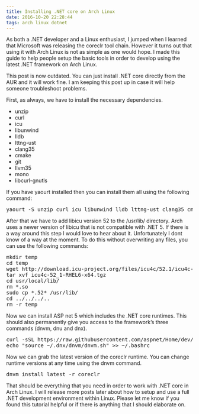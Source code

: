 ```yaml
---
title: Installing .NET core on Arch Linux
date: 2016-10-20 22:28:44
tags: arch linux dotnet
---
```

As both a .NET developer and a Linux enthusiast, I jumped when I learned that Microsoft was releasing the coreclr tool chain. However it turns out that using it with Arch Linux is not as simple as one would hope. I made this guide to help people setup the basic tools in order to develop using the latest .NET framework on Arch Linux.

This post is now outdated. You can just install .NET core directly from the AUR and it will work fine. I am keeping this post up in case it will help someone troubleshoot problems.
<!-- more --> 

First, as always, we have to install the necessary dependencies.

- unzip
- curl
- icu
- libunwind
- lldb
- lttng-ust
- clang35
- cmake
- git
- llvm35
- mono
- libcurl-gnutls

If you have yaourt installed then you can install them all using the following command:

<pre class="sunlight-highlight-bash">
yaourt -S unzip curl icu libunwind lldb lttng-ust clang35 cmake git llvm35 mono libcurl-gnutls
</pre>

After that we have to add libicu version 52 to the /usr/lib/ directory. Arch uses a newer version of libicu that is not compatible with .NET 5. If there is a way around this step I would love to hear about it. Unfortunately I dont know of a way at the moment. To do this without overwriting any files, you can use the following commands:

<pre class="sunlight-highlight-bash">
mkdir temp
cd temp
wget http://download.icu-project.org/files/icu4c/52.1/icu4c-52_1-RHEL6-x64.tgz
tar xvf icu4c-52_1-RHEL6-x64.tgz
cd usr/local/lib/
rm *.so
sudo cp *.52* /usr/lib/
cd ../../../..
rm -r temp
</pre>

Now we can install ASP net 5 which includes the .NET core runtimes. This should also permanently give you access to the framework’s three commands (dnvm, dnu and dnx).

<pre class="sunlight-highlight-bash">
curl -sSL https://raw.githubusercontent.com/aspnet/Home/dev/dnvminstall.sh | DNX_BRANCH=dev sh && source ~/.dnx/dnvm/dnvm.sh
echo "source ~/.dnx/dnvm/dnvm.sh" >> ~/.bashrc
</pre>

Now we can grab the latest version of the coreclr runtime. You can change runtime versions at any time using the dnvm command.

<pre class="sunlight-highlight-bash">
dnvm install latest -r coreclr
</pre>

That should be everything that you need in order to work with .NET core in Arch Linux. I will release more posts later about how to setup and use a full .NET development environment within Linux. Please let me know if you found this tutorial helpful or if there is anything that I should elaborate on.